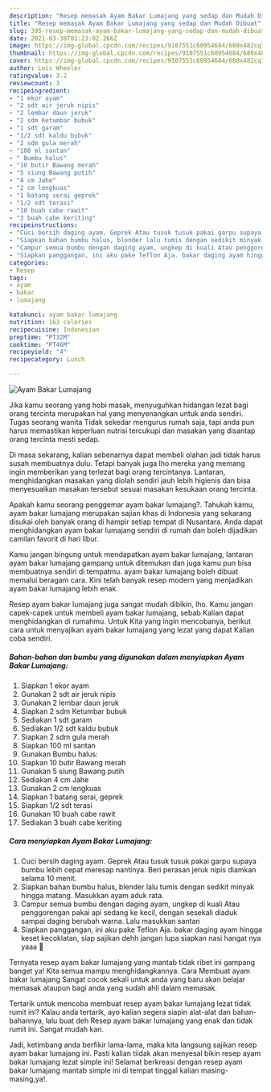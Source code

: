 ```yaml
---
description: "Resep memasak Ayam Bakar Lumajang yang sedap dan Mudah Dibuat"
title: "Resep memasak Ayam Bakar Lumajang yang sedap dan Mudah Dibuat"
slug: 395-resep-memasak-ayam-bakar-lumajang-yang-sedap-dan-mudah-dibuat
date: 2021-03-30T01:23:02.266Z
image: https://img-global.cpcdn.com/recipes/9107551c60954684/680x482cq70/ayam-bakar-lumajang-foto-resep-utama.jpg
thumbnail: https://img-global.cpcdn.com/recipes/9107551c60954684/680x482cq70/ayam-bakar-lumajang-foto-resep-utama.jpg
cover: https://img-global.cpcdn.com/recipes/9107551c60954684/680x482cq70/ayam-bakar-lumajang-foto-resep-utama.jpg
author: Lois Wheeler
ratingvalue: 3.2
reviewcount: 3
recipeingredient:
- "1 ekor ayam"
- "2 sdt air jeruk nipis"
- "2 lembar daun jeruk"
- "2 sdm Ketumbar bubuk"
- "1 sdt garam"
- "1/2 sdt kaldu bubuk"
- "2 sdm gula merah"
- "100 ml santan"
- " Bumbu halus"
- "10 butir Bawang merah"
- "5 siung Bawang putih"
- "4 cm Jahe"
- "2 cm lengkuas"
- "1 batang serai geprek"
- "1/2 sdt terasi"
- "10 buah cabe rawit"
- "3 buah cabe keriting"
recipeinstructions:
- "Cuci bersih daging ayam. Geprek Atau tusuk tusuk pakai garpu supaya bumbu lebih cepat meresap nantinya. Beri perasan jeruk nipis diamkan selama 10 menit."
- "Siapkan bahan bumbu halus, blender lalu tumis dengan sedikit minyak hingga matang. Masukkan ayam aduk rata."
- "Campur semua bumbu dengan daging ayam, ungkep di kuali Atau penggorengan pakai api sedang ke kecil, dengan sesekali diaduk sampai daging berubah warna. Lalu masukkan santan"
- "Siapkan panggangan, ini aku pake Teflon Aja. bakar daging ayam hingga keset kecoklatan, siap sajikan dehh jangan lupa siapkan nasi hangat nya yaaa 🤗"
categories:
- Resep
tags:
- ayam
- bakar
- lumajang

katakunci: ayam bakar lumajang 
nutrition: 163 calories
recipecuisine: Indonesian
preptime: "PT32M"
cooktime: "PT46M"
recipeyield: "4"
recipecategory: Lunch

---
```



![Ayam Bakar Lumajang](https://img-global.cpcdn.com/recipes/9107551c60954684/680x482cq70/ayam-bakar-lumajang-foto-resep-utama.jpg)

Jika kamu seorang yang hobi masak, menyuguhkan hidangan lezat bagi orang tercinta merupakan hal yang menyenangkan untuk anda sendiri. Tugas seorang  wanita Tidak sekedar mengurus rumah saja, tapi anda pun harus memastikan keperluan nutrisi tercukupi dan masakan yang disantap orang tercinta mesti sedap.

Di masa  sekarang, kalian sebenarnya dapat membeli olahan jadi tidak harus susah membuatnya dulu. Tetapi banyak juga lho mereka yang memang ingin memberikan yang terlezat bagi orang tercintanya. Lantaran, menghidangkan masakan yang diolah sendiri jauh lebih higienis dan bisa menyesuaikan masakan tersebut sesuai masakan kesukaan orang tercinta. 



Apakah kamu seorang penggemar ayam bakar lumajang?. Tahukah kamu, ayam bakar lumajang merupakan sajian khas di Indonesia yang sekarang disukai oleh banyak orang di hampir setiap tempat di Nusantara. Anda dapat menghidangkan ayam bakar lumajang sendiri di rumah dan boleh dijadikan camilan favorit di hari libur.

Kamu jangan bingung untuk mendapatkan ayam bakar lumajang, lantaran ayam bakar lumajang gampang untuk ditemukan dan juga kamu pun bisa membuatnya sendiri di tempatmu. ayam bakar lumajang boleh dibuat memalui beragam cara. Kini telah banyak resep modern yang menjadikan ayam bakar lumajang lebih enak.

Resep ayam bakar lumajang juga sangat mudah dibikin, lho. Kamu jangan capek-capek untuk membeli ayam bakar lumajang, sebab Kalian dapat menghidangkan di rumahmu. Untuk Kita yang ingin mencobanya, berikut cara untuk menyajikan ayam bakar lumajang yang lezat yang dapat Kalian coba sendiri.

<!--inarticleads1-->

##### Bahan-bahan dan bumbu yang digunakan dalam menyiapkan Ayam Bakar Lumajang:

1. Siapkan 1 ekor ayam
1. Gunakan 2 sdt air jeruk nipis
1. Gunakan 2 lembar daun jeruk
1. Siapkan 2 sdm Ketumbar bubuk
1. Sediakan 1 sdt garam
1. Sediakan 1/2 sdt kaldu bubuk
1. Siapkan 2 sdm gula merah
1. Siapkan 100 ml santan
1. Gunakan  Bumbu halus:
1. Siapkan 10 butir Bawang merah
1. Gunakan 5 siung Bawang putih
1. Sediakan 4 cm Jahe
1. Gunakan 2 cm lengkuas
1. Siapkan 1 batang serai, geprek
1. Siapkan 1/2 sdt terasi
1. Gunakan 10 buah cabe rawit
1. Sediakan 3 buah cabe keriting




<!--inarticleads2-->

##### Cara menyiapkan Ayam Bakar Lumajang:

1. Cuci bersih daging ayam. Geprek Atau tusuk tusuk pakai garpu supaya bumbu lebih cepat meresap nantinya. Beri perasan jeruk nipis diamkan selama 10 menit.
1. Siapkan bahan bumbu halus, blender lalu tumis dengan sedikit minyak hingga matang. Masukkan ayam aduk rata.
1. Campur semua bumbu dengan daging ayam, ungkep di kuali Atau penggorengan pakai api sedang ke kecil, dengan sesekali diaduk sampai daging berubah warna. Lalu masukkan santan
1. Siapkan panggangan, ini aku pake Teflon Aja. bakar daging ayam hingga keset kecoklatan, siap sajikan dehh jangan lupa siapkan nasi hangat nya yaaa 🤗




Ternyata resep ayam bakar lumajang yang mantab tidak ribet ini gampang banget ya! Kita semua mampu menghidangkannya. Cara Membuat ayam bakar lumajang Sangat cocok sekali untuk anda yang baru akan belajar memasak ataupun bagi anda yang sudah ahli dalam memasak.

Tertarik untuk mencoba membuat resep ayam bakar lumajang lezat tidak rumit ini? Kalau anda tertarik, ayo kalian segera siapin alat-alat dan bahan-bahannya, lalu buat deh Resep ayam bakar lumajang yang enak dan tidak rumit ini. Sangat mudah kan. 

Jadi, ketimbang anda berfikir lama-lama, maka kita langsung sajikan resep ayam bakar lumajang ini. Pasti kalian tiidak akan menyesal bikin resep ayam bakar lumajang lezat simple ini! Selamat berkreasi dengan resep ayam bakar lumajang mantab simple ini di tempat tinggal kalian masing-masing,ya!.

